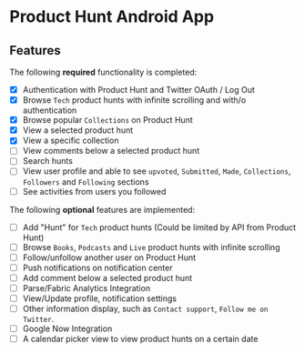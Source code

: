 # Product Hunt Android App

## Features

The following **required** functionality is completed:

* [x] Authentication with Product Hunt and Twitter OAuth / Log Out
* [x] Browse `Tech` product hunts with infinite scrolling and with/o authentication
* [x] Browse popular `Collections` on Product Hunt
* [x] View a selected product hunt
* [x] View a specific collection
* [ ] View comments below a selected product hunt
* [ ] Search hunts
* [ ] View user profile and able to see `upvoted`, `Submitted`, `Made`, `Collections`, `Followers` and `Following` sections
* [ ] See activities from users you followed

The following **optional** features are implemented:

* [ ] Add "Hunt" for `Tech` product hunts (Could be limited by API from Product Hunt)
* [ ] Browse `Books`, `Podcasts` and `Live` product hunts with infinite scrolling
* [ ] Follow/unfollow another user on Product Hunt
* [ ] Push notifications on notification center
* [ ] Add comment below a selected product hunt
* [ ] Parse/Fabric Analytics Integration
* [ ] View/Update profile, notification settings
* [ ] Other information display, such as `Contact support`, `Follow me on Twitter`.
* [ ] Google Now Integration
* [ ] A calendar picker view to view product hunts on a certain date
